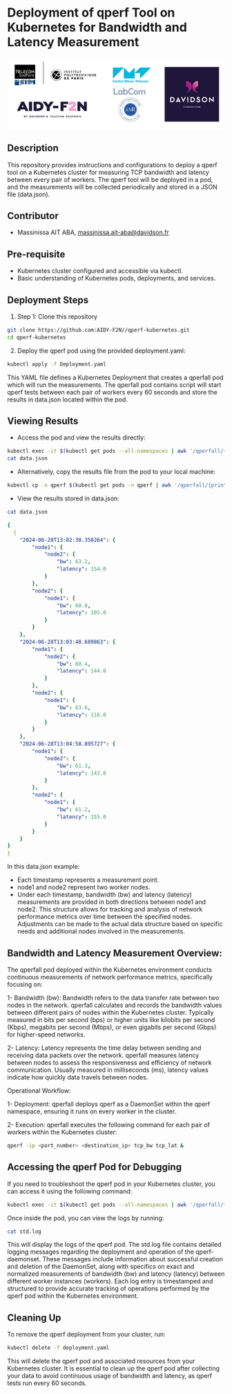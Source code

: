 # Deployment of qperf Tool on Kubernetes for Bandwidth and Latency Measurement

<div align="center">
    <img src="figures/1_IconsAll_Hori.png" alt="qperf">
</div>


## Description

This repository provides instructions and configurations to deploy a qperf tool on a Kubernetes cluster for measuring TCP bandwidth and latency between every pair of workers. The qperf tool will be deployed in a pod, and the measurements will be collected periodically and stored in a JSON file (data.json).


## Contributor

- Massinissa AIT ABA, massinissa.ait-aba@davidson.fr

## Pre-requisite
- Kubernetes cluster configured and accessible via kubectl.
- Basic understanding of Kubernetes pods, deployments, and services.


## Deployment Steps


1.  Step 1: Clone this repository

```bash
git clone https://github.com:AIDY-F2N//qperf-kubernetes.git
cd qperf-kubernetes
```
    
2. Deploy the qperf pod using the provided deployment.yaml:

```bash
kubectl apply -f Deployment.yaml
```

This YAML file defines a Kubernetes Deployment that creates a qperfall pod which will run the measurements. The qperfall pod contains script will start qperf tests between each pair of workers every 60 seconds and store the results in data.json located within the pod.



## Viewing Results

- Access the pod and view the results directly:


```bash
kubectl exec -it $(kubectl get pods --all-namespaces | awk '/qperfall/{print $2}') -n qperf -- /bin/bash
cat data.json
```
- Alternatively, copy the results file from the pod to your local machine:

```bash
kubectl cp -n qperf $(kubectl get pods -n qperf | awk '/qperfall/{print $1}'):data.json ./data.json
```

- View the results stored in data.json:
```bash
cat data.json
```

```yaml
{
  {
    "2024-06-28T13:02:38.358264": {
        "node1": {
            "node2": {
                "bw": 63.2,
                "latency": 154.0
            }
        },
        "node2": {
            "node1": {
                "bw": 60.8,
                "latency": 105.0
            }
        }
    },
    "2024-06-28T13:03:48.689863": {
        "node1": {
            "node2": {
                "bw": 60.4,
                "latency": 144.0
            }
        },
        "node2": {
            "node1": {
                "bw": 63.6,
                "latency": 116.0
            }
        }
    },
    "2024-06-28T13:04:58.895727": {
        "node1": {
            "node2": {
                "bw": 61.3,
                "latency": 143.0
            }
        },
        "node2": {
            "node1": {
                "bw": 61.2,
                "latency": 155.0
            }
        }
    }
}
}
```

In this data.json example:

- Each timestamp represents a measurement point.
- node1 and node2 represent two worker nodes.
- Under each timestamp, bandwidth (bw) and latency (latency) measurements are provided in both directions between node1 and node2.
This structure allows for tracking and analysis of network performance metrics over time between the specified nodes. Adjustments can be made to the actual data structure based on specific needs and additional nodes involved in the measurements.

## Bandwidth and Latency Measurement Overview:
The qperfall pod deployed within the Kubernetes environment conducts continuous measurements of network performance metrics, specifically focusing on:

1- Bandwidth (bw): Bandwidth refers to the data transfer rate between two nodes in the network. qperfall calculates and records the bandwidth values between different pairs of nodes within the Kubernetes cluster. Typically measured in bits per second (bps) or higher units like kilobits per second (Kbps), megabits per second (Mbps), or even gigabits per second (Gbps) for higher-speed networks.

2- Latency: Latency represents the time delay between sending and receiving data packets over the network. qperfall measures latency between nodes to assess the responsiveness and efficiency of network communication. Usually measured in milliseconds (ms), latency values indicate how quickly data travels between nodes.


Operational Workflow:

1- Deployment: qperfall deploys qperf as a DaemonSet within the qperf namespace, ensuring it runs on every worker in the cluster.

2- Execution: qperfall executes the following command for each pair of workers within the Kubernetes cluster:

```bash
qperf -ip <port_number> <destination_ip> tcp_bw tcp_lat &
```

## Accessing the qperf Pod for Debugging

If you need to troubleshoot the qperf pod in your Kubernetes cluster, you can access it using the following command:

```bash
kubectl exec -it $(kubectl get pods --all-namespaces | awk '/qperfall/{print $2}') -n qperf -- /bin/bash
```
Once inside the pod, you can view the logs by running:

```bash
cat std.log
```
This will display the logs of the qperf pod. The std.log file contains detailed logging messages regarding the deployment and operation of the qperf-daemonset. These messages include information about successful creation and deletion of the DaemonSet, along with specifics on exact and normalized measurements of bandwidth (bw) and latency (latency) between different worker instances (workers). Each log entry is timestamped and structured to provide accurate tracking of operations performed by the qperf pod within the Kubernetes environment.


## Cleaning Up
To remove the qperf deployment from your cluster, run:

```bash
kubectl delete -f deployment.yaml
```
This will delete the qperf pod and associated resources from your Kubernetes cluster. It is essential to clean up the qperf pod after collecting your data to avoid continuous usage of bandwidth and latency, as qperf tests run every 60 seconds.

